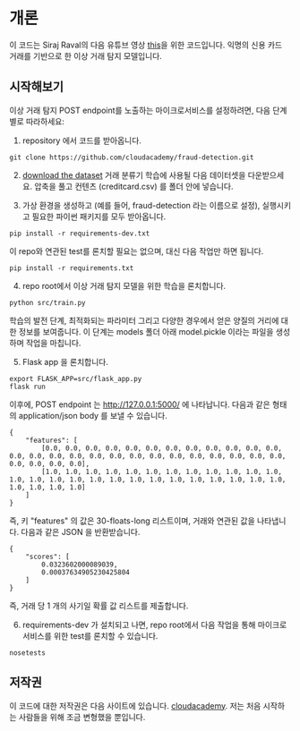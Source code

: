# 개론

이 코드는 Siraj Raval의 다음 유튜브 영상 [this](https://www.youtube.com/watch?v=UNgdIkuVC6g)을 위한 코드입니다. 익명의 신용 카드 거래를 기반으로 한 이상 거래 탐지 모델입니다.

## 시작해보기
이상 거래 탐지 POST endpoint를 노출하는 마이크로서비스를 설정하려면, 다음 단계별로 따라하세요:

1. repository 에서 코드를 받아옵니다.
```
git clone https://github.com/cloudacademy/fraud-detection.git 
```
2. [download the dataset](https://clouda-datasets.s3.amazonaws.com/creditcard.csv.zip) 거래 분류기 학습에 사용될 다음 데이터셋을 다운받으세요. 압축을 풀고 컨텐츠 (creditcard.csv) 를 폴더 안에 넣습니다.

3. 가상 환경을 생성하고 (예를 들어, fraud-detection 라는 이름으로 설정), 실행시키고 필요한 파이썬 패키지를 모두 받아옵니다.
```
pip install -r requirements-dev.txt
```
이 repo와 연관된 test를 론치할 필요는 없으며, 대신 다음 작업만 하면 됩니다.
```
pip install -r requirements.txt
```


4. repo root에서 이상 거래 탐지 모델을 위한 학습을 론치합니다.
```
python src/train.py 
```
학습의 발전 단계, 최적화되는 파라미터 그리고 다양한 경우에서 얻은 양질의 거리에 대한 정보를 보여줍니다. 이 단계는 models 폴더 아래 model.pickle 이라는 파일을 생성하며 작업을 마칩니다.

5. Flask app 을 론치합니다.
```
export FLASK_APP=src/flask_app.py
flask run
```
이후에, POST endpoint 는 http://127.0.0.1:5000/ 에 나타납니다. 다음과 같은 형태의 application/json body 를 보낼 수 있습니다.
```
{
    "features": [
    	[0.0, 0.0, 0.0, 0.0, 0.0, 0.0, 0.0, 0.0, 0.0, 0.0, 0.0, 0.0, 0.0, 0.0, 0.0, 0.0, 0.0, 0.0, 0.0, 0.0, 0.0, 0.0, 0.0, 0.0, 0.0, 0.0, 0.0, 0.0, 0.0, 0.0],
    	[1.0, 1.0, 1.0, 1.0, 1.0, 1.0, 1.0, 1.0, 1.0, 1.0, 1.0, 1.0, 1.0, 1.0, 1.0, 1.0, 1.0, 1.0, 1.0, 1.0, 1.0, 1.0, 1.0, 1.0, 1.0, 1.0, 1.0, 1.0, 1.0, 1.0]
    ]
}
```
즉, 키 "features" 의 값은 30-floats-long 리스트이며, 거래와 연관된 값을 나타냅니다.
다음과 같은 JSON 을 반환받습니다.
```
{
    "scores": [
        0.0323602000089039, 
        0.00037634905230425804
    ]
}
```
즉, 거래 당 1 개의 사기일 확률 값 리스트를 제출합니다.

6. requirements-dev 가 설치되고 나면, repo root에서 다음 작업을 통해 마이크로서비스를 위한 test를 론치할 수 있습니다.
```
nosetests
```

## 저작권

이 코드에 대한 저작권은 다음 사이트에 있습니다. [cloudacademy](https://github.com/cloudacademy/fraud-detection). 저는 처음 시작하는 사람들을 위해 조금 변형했을 뿐입니다.

